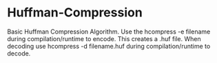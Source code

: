 # Huffman-Compression
Basic Huffman Compression Algorithm.
Use the hcompress -e filename during compilation/runtime to encode. This creates a .huf file. 
When decoding use hcompress -d filename.huf during compilation/runtime to decode. 
